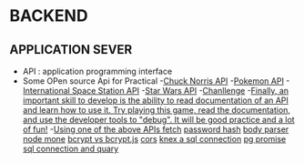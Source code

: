 # BACKEND

## APPLICATION SEVER

- API : application programming interface
- Some OPen source Api for Practical
    -[Chuck Norris API](https://api.chucknorris.io/)
    -[Pokemon API](https://pokeapi.co/)
    -[International Space Station API](http://open-notify.org/Open-Notify-API/ISS-Location-Now/)
    -[Star Wars API](https://swapi.dev/)
    -[Chanllenge](https://github.com/zero-to-mastery/Coding_Challenge-3)
    -[Finally, an important skill to develop is the ability to read documentation of an API and learn how to use it. Try playing this game, read the documentation, and use the developer tools to "debug". It will be good practice and a lot of fun!](https://play.elevatorsaga.com/)
    -[Using one of the above APIs fetch](https://developer.mozilla.org/en-US/docs/Web/API/Fetch_API)
    [password hash](https://www.npmjs.com/package/bcrypt-nodejs)
    [body parser](https://www.npmjs.com/package/body-parser)
    [node mone](https://www.npmjs.com/package/nodemon)
    [bcrypt vs bcrypt.js](https://github.com/kelektiv/node.bcrypt.js/wiki/bcrypt-vs-bcrypt.js)
    [cors](https://www.npmjs.com/package/cors)
    [knex a sql connection](https://knexjs.org/guide/#configuration-options)
    [pg promise sql connection and quary](http://vitaly-t.github.io/pg-promise/)
